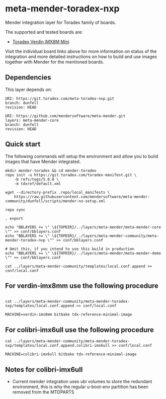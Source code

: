# meta-mender-toradex-nxp

Mender integration layer for Toradex family of boards.

The supported and tested boards are:

- [Toradex Verdin iMX8M Mini](https://hub.mender.io/t/toradex-verdin-imx8m-mini/2908)

Visit the individual board links above for more information on status of the
integration and more detailed instructions on how to build and use images
together with Mender for the mentioned boards.

## Dependencies

This layer depends on:

```
URI: https://git.toradex.com/meta-toradex-nxp.git
branch: dunfell
revision: HEAD
```

```
URI: https://github.com/mendersoftware/meta-mender.git
layers: meta-mender-core
branch: dunfell
revision: HEAD
```

## Quick start

The following commands will setup the environment and allow you to build images
that have Mender integrated.


```
mkdir mender-toradex && cd mender-toradex
repo init -u https://git.toradex.com/toradex-manifest.git \
    -b refs/tags/5.0.0 \
    -m tdxref/default.xml

wget --directory-prefix .repo/local_manifests \
    https://raw.githubusercontent.com/mendersoftware/meta-mender-community/dunfell/scripts/mender-no-setup.xml

repo sync

. export

echo "BBLAYERS += \" \${TOPDIR}/../layers/meta-mender/meta-mender-core \"" >> conf/bblayers.conf
echo "BBLAYERS += \" \${TOPDIR}/../layers/meta-mender-community/meta-mender-toradex-nxp \"" >> conf/bblayers.conf

# Omit this, if you intend to use this build in production
echo "BBLAYERS += \" \${TOPDIR}/../layers/meta-mender/meta-mender-demo \"" >> conf/bblayers.conf

cat ../layers/meta-mender-community/templates/local.conf.append >> conf/local.conf
```

## For verdin-imx8mm use the following procedure
```

cat ../layers/meta-mender-community/meta-mender-toradex-nxp/templates/local.conf.append >> conf/local.conf

MACHINE=verdin-imx8mm bitbake tdx-reference-minimal-image
```

## For colibri-imx6ull use the following procedure
```
cat ../layers/meta-mender-community/meta-mender-toradex-nxp/templates/local.conf.append.colibri-imx6ull >> conf/local.conf

MACHINE=colibri-imx6ull bitbake tdx-reference-minimal-image
```
## Notes for colibri-imx6ull
- Current mender integration uses ubi volumes to store the redundant environment, this is why the regular u-boot-env partition has been removed from the MTDPARTS


